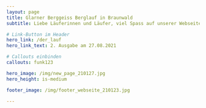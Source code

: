 ```yaml
---
layout: page
title: Glarner Berggeiss Berglauf in Braunwald
subtitle: Liebe Läuferinnen und Läufer, viel Spass auf unserer Webseite und bis bald an der Startlinie

# Link-Button im Header
hero_link: /der_lauf
hero_link_text: 2. Ausgabe am 27.08.2021

# Callouts einbinden
callouts: funk123

hero_image: /img/new_page_210127.jpg
hero_height: is-medium

footer_image: /img/footer_webseite_210123.jpg

---
```


